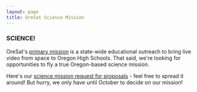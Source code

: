 ```yaml
---
layout: page
title: OreSat Science Mission 
---
```


### SCIENCE!

OreSat's [primary mission](mission) is a state-wide educational outreach to bring live video from space to Oregon High Schools. That said, we're looking for opportunities to fly a true Oregon-based science mission. 

Here's our [science mission request for proposals](oresat.org/science/OreSat-Science-RFP.pdf) - feel free to spread it around! But hurry, we only have until October to decide on our mission!

